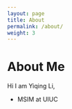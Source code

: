 ```yaml
---
layout: page
title: About
permalink: /about/
weight: 3
---
```


# **About Me**

Hi I am Yiqing Li,<br>

- MSIM at UIUC

